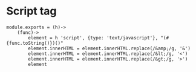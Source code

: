 # Script tag

	module.exports = (h)->
		(func)->
			element = h 'script', {type: 'text/javascript'}, "(#{func.toString()})()"
			element.innerHTML = element.innerHTML.replace(/&amp;/g, '&')
			element.innerHTML = element.innerHTML.replace(/&lt;/g, '<')
			element.innerHTML = element.innerHTML.replace(/&gt;/g, '>')
			element
